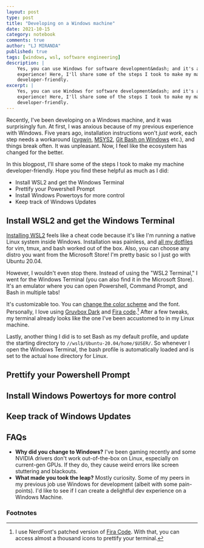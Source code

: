 ```yaml
---
layout: post
type: post
title: "Developing on a Windows machine"
date: 2021-10-15
category: notebook
comments: true
author: "LJ MIRANDA"
published: true
tags: [windows, wsl, software engineering]
description: |
    Yes, you can use Windows for software development&mdash; and it's a fun
    experience! Here, I'll share some of the steps I took to make my machine
    developer-friendly.
excerpt: |
    Yes, you can use Windows for software development&mdash; and it's a fun
    experience! Here, I'll share some of the steps I took to make my machine
    developer-friendly.
---
```



<span class="firstcharacter">R</span>ecently, I've been developing on a Windows
machine, and it was surprisingly fun. At first, I was anxious because of my
previous experience with Windows. Five years ago, installation instructions
won't *just work*, each step needs a workaround ([cygwin](https://cygwin.com),
[MSYS2](https://msys2.org), [Git Bash on Windows](gitforwindows.org) etc.), and
things break often. It was unpleasant. Now, I feel like the ecosystem has
changed for the better.

<!-- screenshot of your setup -->

In this blogpost, I'll share some of the steps I took to make my machine
developer-friendly. Hope you find these helpful as much as I did:

- Install WSL2 and get the Windows Terminal
- Prettify your Powershell Prompt
- Install Windows Powertoys for more control
- Keep track of Windows Updates

## Install WSL2 and get the Windows Terminal

[Installing WSL2](https://docs.microsoft.com/en-us/windows/wsl/install-win10)
feels like a cheat code because it's like I'm running a native Linux system
inside Windows. Installation was painless, and [all my
dotfiles](https://github.com/ljvmiranda921/dotfiles) for vim, tmux, and bash
worked out of the box. Also, you can choose any distro you want from the
Microsoft Store! I'm pretty basic so I just go with Ubuntu 20.04. 

<!-- microsoft store choose distro -->


However, I wouldn't even stop there. Instead of using the "WSL2 Terminal," I
went for the Windows Terminal (you can also find it in the Microsoft Store).
It's an emulator where you can open Powershell, Command Prompt, and Bash in
multiple tabs! 

<!-- show multiple tabs ? -->


It's customizable too. You can [change the color
scheme](https://docs.microsoft.com/en-us/windows/terminal/customize-settings/color-schemes)
and the font. Personally, I love using [Gruvbox
Dark](https://gist.github.com/davialexandre/1179070118b22d830739efee4721972d)
and [Fira
code](https://github.com/ryanoasis/nerd-fonts/tree/master/patched-fonts/FiraCode).[^1]
After a few tweaks, my terminal already looks like the one I've been accustomed
to in my Linux machine.

Lastly, another thing I did is to set Bash as my default profile, and update
the starting directory to `//wsl$/Ubuntu-20.04/home/$USER/`. So whenever I open
the Windows Terminal, the bash profile is automatically loaded and is set to
the actual `home` directory for Linux.


## Prettify your Powershell Prompt


## Install Windows Powertoys for more control


## Keep track of Windows Updates


## FAQs

- **Why did you change to Windows?** I've been gaming recently and some
      NVIDIA drivers don't work out-of-the-box on Linux, especially on current-gen
      GPUs. If they do, they cause weird errors like screen stuttering and
      blackouts. 
- **What made you took the leap?** Mostly curiosity. Some of my peers
      in my previous job use Windows for development (albeit with some pain-points). I'd like
      to see if I can create a delightful dev experience on a Windows Machine.




<!-- add links that you should check when keeping track of windows updates -->

<!--

1. install wsl
2. install windows terminal
3. beautifying your terminal: (1) bash (2) powershell
4. powertoys for keyboard mapping
-->


### Footnotes

[^1]: I use NerdFont's patched version of [Fira Code](https://fonts.google.com/specimen/Fira+Code). With that, you can access almost a thousand icons to prettify your terminal.
